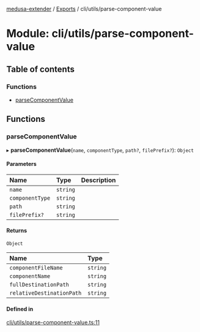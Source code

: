[medusa-extender](../README.md) / [Exports](../modules.md) / cli/utils/parse-component-value

# Module: cli/utils/parse-component-value

## Table of contents

### Functions

- [parseComponentValue](cli_utils_parse_component_value.md#parsecomponentvalue)

## Functions

### parseComponentValue

▸ **parseComponentValue**(`name`, `componentType`, `path?`, `filePrefix?`): `Object`

#### Parameters

| Name | Type | Description |
| :------ | :------ | :------ |
| `name` | `string` |  |
| `componentType` | `string` |  |
| `path` | `string` |  |
| `filePrefix?` | `string` |  |

#### Returns

`Object`

| Name | Type |
| :------ | :------ |
| `componentFileName` | `string` |
| `componentName` | `string` |
| `fullDestinationPath` | `string` |
| `relativeDestinationPath` | `string` |

#### Defined in

[cli/utils/parse-component-value.ts:11](https://github.com/adrien2p/medusa-extender/blob/4d59aa3/src/cli/utils/parse-component-value.ts#L11)
